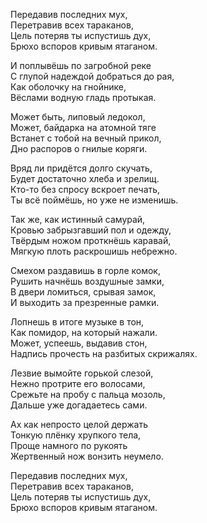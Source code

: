 Передавив последних мух,  
Перетравив всех тараканов,  
Цель потеряв ты испустишь дух,  
Брюхо вспоров кривым ятаганом.  

И поплывёшь по загробной реке  
С глупой надеждой добраться до рая,  
Как оболочку на гнойнике,  
Вёслами водную гладь протыкая.  

Может быть, липовый ледокол,  
Может, байдарка на атомной тяге  
Встанет с тобой на вечный прикол,  
Дно распоров о гнилые коряги.  


Вряд ли придётся долго скучать,  
Будет достаточно хлеба и зрелищ.  
Кто-то без спросу вскроет печать,  
Ты всё поймёшь, но уже не изменишь.  

Так же, как истинный самурай,  
Кровью забрызгавший пол и одежду,  
Твёрдым ножом проткнёшь каравай,  
Мягкую плоть раскрошишь небрежно.  

Смехом раздавишь в горле комок,  
Рушить начнёшь воздушные замки,  
В двери ломиться, срывая замок,  
И выходить за презренные рамки.  


Лопнешь в итоге музыке в тон,  
Как помидор, на который нажали.  
Может, успеешь, выдавив стон,  
Надпись прочесть на разбитых скрижалях.  

Лезвие вымойте горькой слезой,  
Нежно протрите его волосами,  
Срежьте на пробу с пальца мозоль,  
Дальше уже догадаетесь сами.  

Ах как непросто целой держать  
Тонкую плёнку хрупкого тела,  
Проще намного по рукоять  
Жертвенный нож вонзить неумело.  


Передавив последних мух,  
Перетравив всех тараканов,  
Цель потеряв ты испустишь дух,  
Брюхо вспоров кривым ятаганом.  
